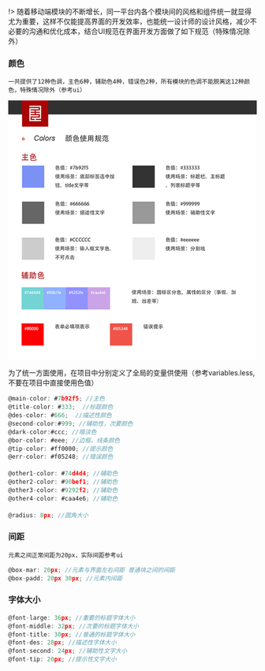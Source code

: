 !> 随着移动端模块的不断增长，同一平台内各个模块间的风格和组件统一就显得尤为重要，这样不仅能提高界面的开发效率，也能统一设计师的设计风格，减少不必要的沟通和优化成本，结合UI规范在界面开发方面做了如下规范（特殊情况除外）

### 颜色

`一共提供了12种色调，主色6种，辅助色4种，错误色2种，所有模块的色调不能脱离这12种颜色，特殊情况除外（参考ui）`

![色调](../img/color.png)

为了统一方面使用，在项目中分别定义了全局的变量供使用（参考variables.less, 不要在项目中直接使用色值）

```js
@main-color: #7b92f5; //主色
@title-color: #333;  //标题颜色
@des-color: #666;  //描述性颜色
@second-color:#999; //辅助性，次要颜色
@dark-color:#ccc; //暗淡色
@bor-color: #eee; //边框，线条颜色
@tip-color: #ff0000; //提示颜色
@err-color: #f05248; //错误颜色

@other1-color: #74d4d4; //辅助色
@other2-color: #90bef1; //辅助色
@other3-color: #9292f2; //辅助色
@other4-color: #caa4e6; //辅助色

@radius: 8px; //圆角大小

```

### 间距

`元素之间正常间距为20px，实际间距参考ui`

```js
@box-mar: 20px; //元素与界面左右间距 普通块之间的间距
@box-padd: 20px 30px; //元素内间距
```


### 字体大小

```js
@font-large: 36px; //重要的标题字体大小
@font-middle: 32px; //次要的标题字体大小
@font-title: 30px; //普通的标题字体大小
@font-des: 28px; //描述性字体大小
@font-second: 24px; //辅助性文字大小
@font-tip: 20px; //提示性文字大小
```